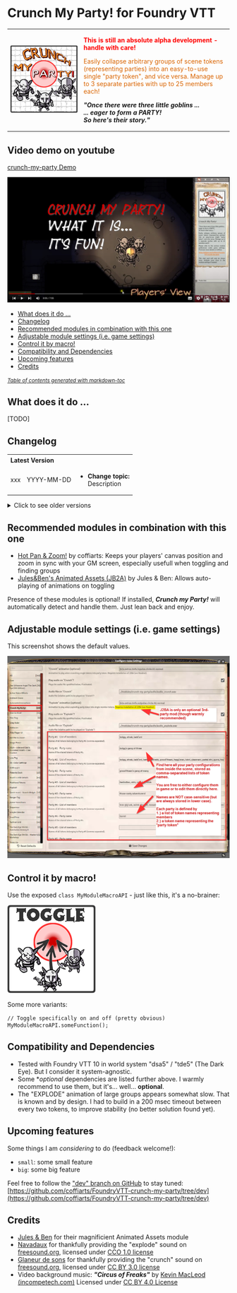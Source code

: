 # Crunch My Party! for Foundry VTT
<table style="border:0">
  <tr>
    <td><img src="src/crunch-my-party/artwork/cmp-logo.png" alt="Hot Pan & Zoom! Logo"/></td>
    <td>
        <p style="color:red"><strong>This is still an absolute alpha development - handle with care!</strong></p>
        <p style="color:#da6502">
          Easily collapse arbitrary groups of scene tokens (representing parties) into an easy-to-use single "party token", and vice versa. Manage up to 3 separate parties with up to 25 members each!
        </p>
        <p style="font-style: italic; font-weight: bold">
          "Once there were three little goblins ...<br/>
            ... eager to form a PARTY!<br/>
            So here's their story."
    </p>
    </td>
  </tr>
</table>

## Video demo on youtube
[crunch-my-party Demo](https://youtu.be/crunch-my-party)

[<img src="src/crunch-my-party/artwork/cmp-video-thumb.png" alt="crunch-my-party - Video demo on youtube" width="600"/>](https://youtu.be/crunch-my-party)

- [What does it do ...](#what-does-it-do-)
- [Changelog](#changelog)
- [Recommended modules in combination with this one](#recommended-modules-in-combination-with-this-one)
- [Adjustable module settings (i.e. game settings)](#adjustable-module-settings--ie-game-settings-)
- [Control it by macro!](#control-it-by-macro-)
- [Compatibility and Dependencies](#compatibility-and-dependencies)
- [Upcoming features](#upcoming-features)
- [Credits](#credits)

<small><i><a href='http://ecotrust-canada.github.io/markdown-toc/'>Table of contents generated with markdown-toc</a></i></small>

## What does it do ...
[TODO]

## Changelog
<table style="border:0">
    <tr>
        <th colspan="3" style="text-align: left">Latest Version</th>
    </tr>
    <tr>
        <td>xxx</td>
        <td>YYYY-MM-DD</td>
        <td>
            <ul>
                <li><b>Change topic:</b><br/>
                    Description</li>
            </ul>
        </td>
    </tr>
</table>

<details><summary>Click to see older versions</summary>
<table>
    <tr>
        <th>Release</th>
        <th>Date</th>
        <th>Changes</th>
    </tr>
    <tr>
        <td>xyz</td>
        <td>YYYY-MM-DD</td>
        <td>Description</td>
    </tr>
</table>
</details>

## Recommended modules in combination with this one
- [Hot Pan & Zoom!](https://github.com/coffiarts/FoundryVTT-hot-pan) by coffiarts: Keeps your players' canvas position and zoom in sync with your GM screen, especially usefull when toggling and finding groups 
- [Jules&Ben's Animated Assets (JB2A)](https://github.com/Jules-Bens-Aa/JB2A_DnD5e) by Jules & Ben: Allows auto-playing of animations on toggling

Presence of these modules is optional! If installed, ***Crunch my Party!*** will automatically detect and handle them. Just lean back and enjoy.

## Adjustable module settings (i.e. game settings)
This screenshot shows the default values.

<img src="src/crunch-my-party/artwork/cmp-settings.png" alt="crunch-my-party settings"/>

## Control it by macro!
Use the exposed `class MyModuleMacroAPI` - just like this, it's a no-brainer:

<img src="src/crunch-my-party/artwork/cmp-macro-toggle.png" alt="crunch-my-party macro example"/>

Some more variants:

    // Toggle specifically on and off (pretty obvious)
    MyModuleMacroAPI.someFunction();

## Compatibility and Dependencies
- Tested with Foundry VTT 10 in world system "dsa5" / "tde5" (The Dark Eye). But I consider it system-agnostic.
- Some **optional* dependencies are listed further above. I warmly recommend to use them, but it's... well... **optional**.
- The "EXPLODE" animation of large groups appears somewhat slow. That is known and by design. I had to build in a 200 msec timeout between every two tokens, to improve stability (no better solution found yet).

## Upcoming features
Some things I am *considering* to do (feedback welcome!):

- `small`: some small feature
- `big`: some big feature

Feel free to follow the ["dev" branch on GitHub](https://github.com/coffiarts/FoundryVTT-crunch-my-party/tree/dev) to stay tuned: [https://github.com/coffiarts/FoundryVTT-crunch-my-party/tree/dev](https://github.com/coffiarts/FoundryVTT-crunch-my-party/tree/dev)

## Credits
- [Jules & Ben](https://www.patreon.com/JB2A) for their magnificient Animated Assets module
- [Navadaux](https://freesound.org/people/Navadaux/) for thankfully providing the "explode" sound on [freesound.org](https://freesound.org/people/Navadaux/sounds/547172/), licensed under [CCO 1.0 license](http://creativecommons.org/publicdomain/zero/1.0/) 
- [Glaneur de sons](https://freesound.org/people/Glaneur%20de%20sons/) for thankfully providing the "crunch" sound on [freesound.org](https://freesound.org/people/Glaneur%20de%20sons/sounds/420616/), licensed under [CC BY 3.0 license](https://creativecommons.org/licenses/by/3.0/)
- Video background music: ***"Circus of Freaks"*** by [Kevin MacLeod (incompetech.com)](https://incompetech.com/music/royalty-free/music.html)
  Licensed under [CC BY 4.0 License](http://creativecommons.org/licenses/by/4.0/)
